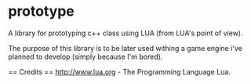 prototype
=========
A library for prototyping c++ class using LUA (from LUA's point of view).

The purpose of this library is to be later used withing a game engine i've planned to develop (simply because I'm bored).

== Credits ==
http://www.lua.org - The Programming Language Lua.
